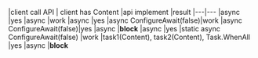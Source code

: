 ﻿

|client call API | client has Content |api implement |result
|---|---
|async |yes |async |work
|async |yes |async ConfigureAwait(false)|work
|async ConfigureAwait(false)|yes |async |**block**
|async |yes |static async ConfigureAwait(false) |work
|task1(Content), task2(Content), Task.WhenAll |yes |async |**block**


